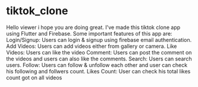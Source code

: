 # tiktok_clone

Hello viewer i hope you are doing great. I've made this tiktok clone app using Flutter and Firebase. Some important features of this app are:
Login/Signup: Users can login & signup using firebase email authentication.
Add Videos: Users can add videos either from gallery or camera.
Like Videos: Users can like the video
Comment: Users can post the comment on the videos and users can also like the comments.
Search: Users can search users.
Follow: Users can follow & unfollow each other and user can check his following and follwers count.
Likes Count: User can check his total likes count got on all videos
